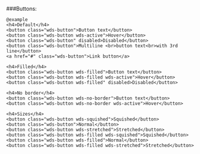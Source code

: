 ###Buttons:

	@example
	<h4>Default</h4>
	<button class="wds-button">Button text</button>
	<button class="wds-button wds-active">Hover</button>
	<button class="wds-button" disabled>Disabled</button>
	<button class="wds-button">Multiline <br>button text<br>with 3rd line</button>
	<a href="#" class="wds-button">Link button</a>

	<h4>Filled</h4>
	<button class="wds-button wds-filled">Button text</button>
	<button class="wds-button wds-filled wds-active">Hover</button>
	<button class="wds-button wds-filled" disabled>Disabled</button>

	<h4>No border</h4>
	<button class="wds-button wds-no-border">Button text</button>
	<button class="wds-button wds-no-border wds-active">Hover</button>

	<h4>Sizes</h4>
	<button class="wds-button wds-squished">Squished</button>
	<button class="wds-button">Normal</button>
	<button class="wds-button wds-stretched">Stretched</button>
	<button class="wds-button wds-filled wds-squished">Squished</button>
	<button class="wds-button wds-filled">Normal</button>
	<button class="wds-button wds-filled wds-stretched">Stretched</button>

